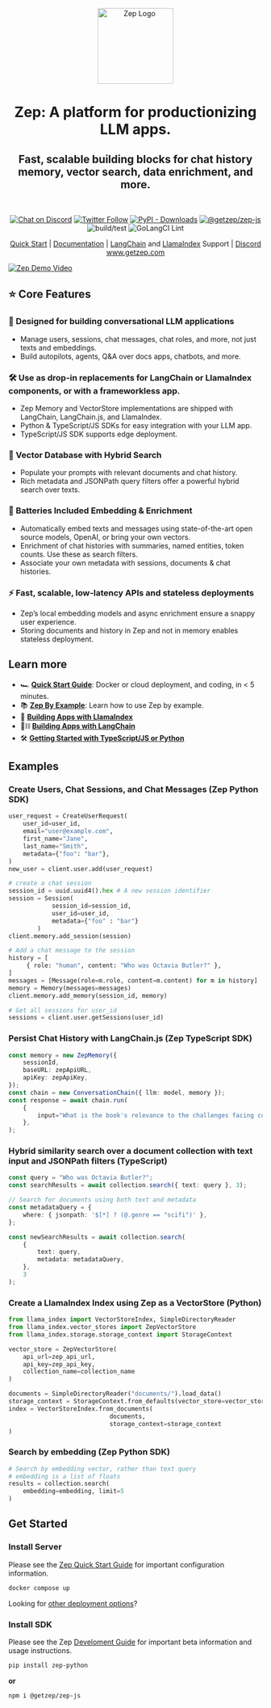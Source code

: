 <p align="center">
  <a href="https://squidfunk.github.io/mkdocs-material/">
    <img src="https://github.com/getzep/zep/blob/main/assets/zep-bot-square-200x200.png?raw=true" width="150" alt="Zep Logo">
  </a>
</p>

<h1 align="center">
Zep: A platform for productionizing LLM apps.
</h1>
<h2 align="center">Fast, scalable building blocks for chat history memory, vector search, data enrichment, and more.</h2>
<br />
<p align="center">
  <a href="https://discord.gg/W8Kw6bsgXQ"><img
    src="https://dcbadge.vercel.app/api/server/W8Kw6bsgXQ?style=flat"
    alt="Chat on Discord"
  /></a>
  <a href="https://twitter.com/intent/follow?screen_name=zep_ai" target="_new"><img alt="Twitter Follow" src="https://img.shields.io/twitter/follow/zep_ai"></a>
  <a href="https://pypi.org/project/zep-python"><img alt="PyPI - Downloads" src="https://img.shields.io/pypi/dw/zep-python?label=pypi%20downloads"></a>
  <a href="https://www.npmjs.com/package/@getzep/zep-js"><img alt="@getzep/zep-js" src="https://img.shields.io/npm/dw/%40getzep/zep-js?label=npm%20downloads"></a>
  <img src="https://github.com/getzep/zep/actions/workflows/build-test.yml/badge.svg" alt="build/test" />
  <img
  src="https://github.com/getzep/zep/actions/workflows/golangci-lint.yml/badge.svg"
  alt="GoLangCI Lint"
  />
</p>

<p align="center">
<a href="https://docs.getzep.com/deployment/quickstart/">Quick Start</a> | 
<a href="https://docs.getzep.com/">Documentation</a> | 
<a href="https://docs.getzep.com/sdk/langchain/">LangChain</a> and 
<a href="https://docs.getzep.com/sdk/langchain/">LlamaIndex</a> Support | 
<a href="https://discord.gg/W8Kw6bsgXQ">Discord</a><br />
<a href="https://www.getzep.com">www.getzep.com</a>
</p>

[![Zep Demo Video](https://img.youtube.com/vi/d6ryNEvMXno/maxresdefault.jpg)](https://www.youtube.com/watch?v=d6ryNEvMXno)

## 

## ⭐️ Core Features
### 💬 Designed for building conversational LLM applications
- Manage users, sessions, chat messages, chat roles, and more, not just texts and embeddings.
- Build autopilots, agents, Q&A over docs apps, chatbots, and more. 

### 🛠️ Use as drop-in replacements for LangChain or LlamaIndex components, or with a frameworkless app.
- Zep Memory and VectorStore implementations are shipped with LangChain, LangChain.js, and LlamaIndex.
- Python & TypeScript/JS SDKs for easy integration with your LLM app.
- TypeScript/JS SDK supports edge deployment.

### 🔎 Vector Database with Hybrid Search
- Populate your prompts with relevant documents and chat history.
- Rich metadata and JSONPath query filters offer a powerful hybrid search over texts.

### 🔋 Batteries Included Embedding & Enrichment
- Automatically embed texts and messages using state-of-the-art open source models, OpenAI, or bring your own vectors. 
- Enrichment of chat histories with summaries, named entities, token counts. Use these as search filters.
- Associate your own metadata with sessions, documents & chat histories.

### ⚡️ Fast, scalable, low-latency APIs and stateless deployments
- Zep’s local embedding models and async enrichment ensure a snappy user experience. 
- Storing documents and history in Zep and not in memory enables stateless deployment. 


## Learn more
- 🏎️ **[Quick Start Guide](https://docs.getzep.com/deployment/quickstart/)**: Docker or cloud deployment, and coding, in < 5 minutes.
- 📚 **[Zep By Example](https://docs.getzep.com/sdk/examples/)**: Learn how to use Zep by example.
- 🦙 **[Building Apps with LlamaIndex](https://docs.getzep.com/sdk/llamaindex/)**
- 🦜⛓️ **[Building Apps with LangChain](https://docs.getzep.com/sdk/langchain/)**
- 🛠️ [**Getting Started with TypeScript/JS or Python**](https://docs.getzep.com/sdk/)

## Examples

### Create Users, Chat Sessions, and Chat Messages (Zep Python SDK)
```python
user_request = CreateUserRequest(
    user_id=user_id,
    email="user@example.com",
    first_name="Jane",
    last_name="Smith",
    metadata={"foo": "bar"},
)
new_user = client.user.add(user_request)

# create a chat session
session_id = uuid.uuid4().hex # A new session identifier
session = Session(
            session_id=session_id, 
            user_id=user_id,
            metadata={"foo" : "bar"}
        )
client.memory.add_session(session)

# Add a chat message to the session
history = [
     { role: "human", content: "Who was Octavia Butler?" },
]
messages = [Message(role=m.role, content=m.content) for m in history]
memory = Memory(messages=messages)
client.memory.add_memory(session_id, memory)

# Get all sessions for user_id
sessions = client.user.getSessions(user_id)
```

### Persist Chat History with LangChain.js (Zep TypeScript SDK)
```typescript
const memory = new ZepMemory({
    sessionId,
    baseURL: zepApiURL,
    apiKey: zepApiKey,
});
const chain = new ConversationChain({ llm: model, memory });
const response = await chain.run(
    {
        input="What is the book's relevance to the challenges facing contemporary society?"
    },
);
```

### Hybrid similarity search over a document collection with text input and JSONPath filters (TypeScript)
```typescript
const query = "Who was Octavia Butler?";
const searchResults = await collection.search({ text: query }, 3);

// Search for documents using both text and metadata
const metadataQuery = {
    where: { jsonpath: '$[*] ? (@.genre == "scifi")' },
};

const newSearchResults = await collection.search(
    {
        text: query,
        metadata: metadataQuery,
    },
    3
);
```

### Create a LlamaIndex Index using Zep as a VectorStore (Python)
```python
from llama_index import VectorStoreIndex, SimpleDirectoryReader
from llama_index.vector_stores import ZepVectorStore
from llama_index.storage.storage_context import StorageContext

vector_store = ZepVectorStore(
    api_url=zep_api_url,
    api_key=zep_api_key,
    collection_name=collection_name
)

documents = SimpleDirectoryReader("documents/").load_data()
storage_context = StorageContext.from_defaults(vector_store=vector_store)
index = VectorStoreIndex.from_documents(
                            documents,
                            storage_context=storage_context
)
```                  

### Search by embedding (Zep Python SDK)
```python
# Search by embedding vector, rather than text query
# embedding is a list of floats
results = collection.search(
    embedding=embedding, limit=5
)
```




## Get Started

### Install Server

Please see the [Zep Quick Start Guide](https://docs.getzep.com/deployment/quickstart/) for important configuration information.

```bash
docker compose up
```

Looking for <a href="https://docs.getzep.com/deployment">other deployment options</a>?

### Install SDK

Please see the Zep [Develoment Guide](https://docs.getzep.com/sdk/) for important beta information and usage instructions.

```bash
pip install zep-python
```

**or**

```bash
npm i @getzep/zep-js
```
